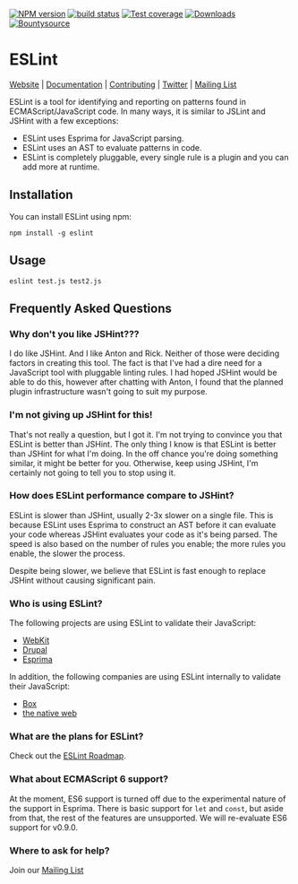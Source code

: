 [![NPM version][npm-image]][npm-url]
[![build status][travis-image]][travis-url]
[![Test coverage][coveralls-image]][coveralls-url]
[![Downloads][downloads-image]][downloads-url]
[![Bountysource](https://www.bountysource.com/badge/tracker?tracker_id=282608)](https://www.bountysource.com/trackers/282608-eslint?utm_source=282608&utm_medium=shield&utm_campaign=TRACKER_BADGE)

# ESLint

[Website](http://eslint.org) | [Documentation](http://eslint.org/docs) | [Contributing](http://eslint.org/docs/developer-guide/contributing.html) | [Twitter](https://twitter.com/geteslint) | [Mailing List](https://groups.google.com/group/eslint)

ESLint is a tool for identifying and reporting on patterns found in ECMAScript/JavaScript code. In many ways, it is similar to JSLint and JSHint with a few exceptions:

* ESLint uses Esprima for JavaScript parsing.
* ESLint uses an AST to evaluate patterns in code.
* ESLint is completely pluggable, every single rule is a plugin and you can add more at runtime.

## Installation

You can install ESLint using npm:

    npm install -g eslint

## Usage

    eslint test.js test2.js

## Frequently Asked Questions

### Why don't you like JSHint???

I do like JSHint. And I like Anton and Rick. Neither of those were deciding factors in creating this tool. The fact is that I've had a dire need for a JavaScript tool with pluggable linting rules. I had hoped JSHint would be able to do this, however after chatting with Anton, I found that the planned plugin infrastructure wasn't going to suit my purpose.

### I'm not giving up JSHint for this!

That's not really a question, but I got it. I'm not trying to convince you that ESLint is better than JSHint. The only thing I know is that ESLint is better than JSHint for what I'm doing. In the off chance you're doing something similar, it might be better for you. Otherwise, keep using JSHint, I'm certainly not going to tell you to stop using it.

### How does ESLint performance compare to JSHint?

ESLint is slower than JSHint, usually 2-3x slower on a single file. This is because ESLint uses Esprima to construct an AST before it can evaluate your code whereas JSHint evaluates your code as it's being parsed. The speed is also based on the number of rules you enable; the more rules you enable, the slower the process. 

Despite being slower, we believe that ESLint is fast enough to replace JSHint without causing significant pain.

### Who is using ESLint?

The following projects are using ESLint to validate their JavaScript:

* [WebKit](https://bugs.webkit.org/show_bug.cgi?id=125048)
* [Drupal](https://www.drupal.org/node/2274223)
* [Esprima](https://github.com/ariya/esprima)

In addition, the following companies are using ESLint internally to validate their JavaScript:

* [Box](https://box.com)
* [the native web](http://www.thenativeweb.io)

### What are the plans for ESLint?

Check out the [ESLint Roadmap](https://github.com/eslint/eslint/wiki/Release-goals).

### What about ECMAScript 6 support?

At the moment, ES6 support is turned off due to the experimental nature of the support in Esprima. There is basic support for `let` and `const`, but aside from that, the rest of the features are unsupported. We will re-evaluate ES6 support for v0.9.0.

### Where to ask for help?

Join our [Mailing List](https://groups.google.com/group/eslint)


[npm-image]: https://img.shields.io/npm/v/eslint.svg?style=flat-square
[npm-url]: https://npmjs.org/package/eslint
[travis-image]: https://img.shields.io/travis/eslint/eslint/master.svg?style=flat-square
[travis-url]: https://travis-ci.org/eslint/eslint
[coveralls-image]: https://img.shields.io/coveralls/eslint/eslint/master.svg?style=flat-square
[coveralls-url]: https://coveralls.io/r/eslint/eslint?branch=master
[downloads-image]: http://img.shields.io/npm/dm/eslint.svg?style=flat-square
[downloads-url]: https://npmjs.org/package/eslint

